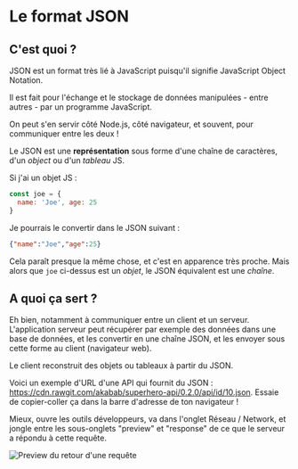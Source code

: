 # Le format JSON

## C'est quoi ?

JSON est un format très lié à JavaScript puisqu'il signifie JavaScript Object Notation.

Il est fait pour l'échange et le stockage de données manipulées - entre autres - par un programme JavaScript.

On peut s'en servir côté Node.js, côté navigateur, et souvent, pour communiquer entre les deux !

Le JSON est une **représentation** sous forme d'une chaîne de caractères, d'un *object* ou d'un *tableau* JS.

Si j'ai un objet JS :

```javascript
const joe = {
  name: 'Joe', age: 25
}
```

Je pourrais le convertir dans le JSON suivant :

```json
{"name":"Joe","age":25}
```

Cela paraît presque la même chose, et c'est en apparence très proche. Mais alors que `joe` ci-dessus est un *objet*, le JSON équivalent est une *chaîne*.

## A quoi ça sert ?

Eh bien, notamment à communiquer entre un client et un serveur. L'application serveur peut récupérer par exemple des données dans une base de données, et les convertir en une chaîne JSON, et les envoyer sous cette forme au client (navigateur web).

Le client reconstruit des objets ou tableaux à partir du JSON.

Voici un exemple d'URL d'une API qui fournit du JSON : https://cdn.rawgit.com/akabab/superhero-api/0.2.0/api/id/10.json. Essaie de copier-coller ça dans la barre d'adresse de ton navigateur !

Mieux, ouvre les outils développeurs, va dans l'onglet Réseau / Network, et jongle entre les sous-onglets "preview" et "response" de ce que le serveur a répondu à cette requête.

![Preview du retour d'une requête](https://github.com/bhubr/hero/blob/master/request-chrome-dev-tools.png)


